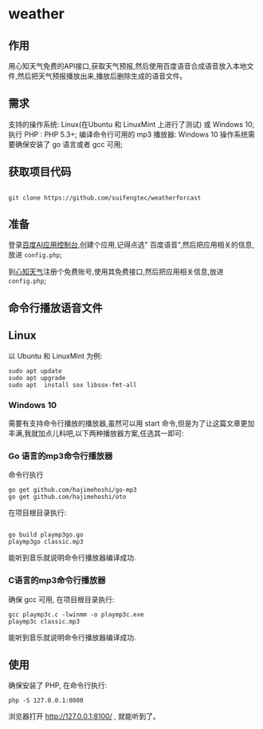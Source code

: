 # weather

## 作用

用心知天气免费的API接口,获取天气预报,然后使用百度语音合成语音放入本地文件,然后把天气预报播放出来,播放后删除生成的语音文件。

## 需求

支持的操作系统: Linux(在Ubuntu 和 LinuxMint 上进行了测试) 或 Windows 10;
执行 PHP : PHP 5.3+;
编译命令行可用的 mp3 播放器: Windows 10 操作系统需要确保安装了 go 语言或者 gcc 可用;

## 获取项目代码

```

git clone https://github.com/suifengtec/weatherforcast

```

## 准备

登录[百度AI应用控制台](https://console.bce.baidu.com/ai/),创建个应用,记得点选" 百度语音",然后把应用相关的信息,放进 `config.php`;

到[心知天气](https://www.seniverse.com/)注册个免费账号,使用其免费接口,然后把应用相关信息,放进 `config.php`;

## 命令行播放语音文件

## Linux
以 Ubuntu 和 LinuxMint 为例:
```
sudo apt update
sudo apt upgrade
sudo apt  install sox libsox-fmt-all
```

### Windows 10

需要有支持命令行播放的播放器,虽然可以用 start 命令,但是为了让这篇文章更加丰满,我就加点儿料吧,以下两种播放器方案,任选其一即可:

### Go 语言的mp3命令行播放器

命令行执行
```
go get github.com/hajimehoshi/go-mp3
go get github.com/hajimehoshi/oto
```

在项目根目录执行:
```

go build playmp3go.go
playmp3go classic.mp3

```
能听到音乐就说明命令行播放器编译成功.

### C语言的mp3命令行播放器
确保 gcc 可用, 在项目根目录执行:
```
gcc playmp3c.c -lwinmm -o playmp3c.exe
playmp3c classic.mp3
```
能听到音乐就说明命令行播放器编译成功.

## 使用
确保安装了 PHP, 在命令行执行:
```
php -S 127.0.0.1:8080
```
浏览器打开 http://127.0.0.1:8100/  , 就能听到了。
